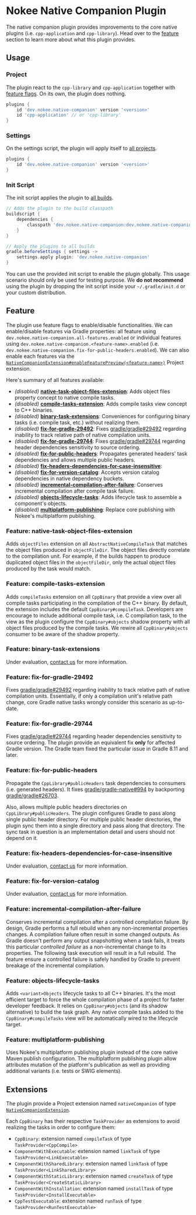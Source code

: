 # Nokee Native Companion Plugin

The native companion plugin provides improvements to the core native plugins (i.e. `cpp-application` and `cpp-library`).
Head over to the [feature](#feature) section to learn more about what this plugin provides.

## Usage

### Project

The plugin react to the `cpp-library` and `cpp-application` together with [feature flags](#feature).
On its own, the plugin does nothing.

```groovy
plugins {
	id 'dev.nokee.native-companion' version '<version>'
	id 'cpp-application' // or 'cpp-library'
}
```

### Settings

On the settings script, the plugin will apply itself to [all projects](#project).

```groovy
plugins {
	id 'dev.nokee.native-companion' version '<version>'
}
```

### Init Script

The init script applies the plugin to [all builds](#settings).

```groovy
// Adds the plugin to the build classpath
buildscript {
	dependencies {
		classpath 'dev.nokee.native-companion:dev.nokee.native-companion.gradle.plugin:<version>'
	}
}

// Apply the plugins to all builds
gradle.beforeSettings { settings ->
	settings.apply plugin: 'dev.nokee.native-companion'
}
```

You can use the provided init script to enable the plugin globally.
This usage scenario should only be used for testing purpose.
We **do not recommend** using the plugin by dropping the init script inside your `~/.gradle/init.d` or your custom distribution.

## Feature

The plugin use feature flags to enable/disable functionalities.
We can enable/disable features via Gradle properties: all feature using `dev.nokee.native-companion.all-features.enabled` or individual features using `dev.nokee.native-companion.<feature-name>.enabled` (i.e. `dev.nokee.native-companion.fix-for-public-headers.enabled`).
We can also enable each features via the [`NativeCompanionExtension#enableFeaturePreview(<feature-name>)`](#TODO) Project extension.

Here's summary of all features available:

- _(disabled)_ [**native-task-object-files-extension**](#feature-native-task-object-files-extension): Adds object files property concept to native compile tasks.
- _(disabled)_ [**compile-tasks-extension**](#feature-compile-tasks-extension): Adds compile tasks view concept to C++ binaries.
- _(disabled)_ [**binary-task-extensions**](#feature-binary-task-extensions): Conveniences for configuring binary tasks (i.e. compile task, etc.) without realizing them.
- _(disabled)_ [**fix-for-gradle-29492**](#feature-fix-for-gradle-29492): Fixes [gradle/gradle#29492](https://github.com/gradle/gradle/issues/29492) regarding inability to track relative path of native compilation units.
- _(disabled)_ [**fix-for-gradle-29744**](#feature-fix-for-gradle-29744): Fixes [gradle/gradle#29744](https://github.com/gradle/gradle/issues/29744) regarding header dependencies sensitivity to source ordering.
- _(disabled)_ [**fix-for-public-headers**](#feature-fix-for-public-headers): Propagates generated headers' task dependencies and allows multiple public headers.
- _(disabled)_ [**fix-headers-dependencies-for-case-insensitive**](#feature-fix-headers-dependencies-for-case-insensitive):
- _(disabled)_ [**fix-for-version-catalog**](#feature-fix-for-version-catalog): Accepts version catalog dependencies in native dependency buckets.
- _(disabled)_ [**incremental-compilation-after-failure**](#feature-incremental-compilation-after-failure): Conserves incremental compilation after compile task failure.
- _(disabled)_ [**objects-lifecycle-tasks**](#feature-objects-lifecycle-tasks): Adds lifecycle task to assemble a component's objects.
- _(disabled)_ [**multiplatform-publishing**](#feature-multiplatform-publishing): Replace core publishing with Nokee's multiplatform publishing.

### Feature: native-task-object-files-extension

Adds `objectFiles` extension on all `AbstractNativeCompileTask` that matches the object files produced in `objectFileDir`.
The object files directly correlate to the compilation unit.
For example, if the builds happen to produce duplicated object files in the `objectFileDir`, only the actual object files produced by the task would match.

### Feature: compile-tasks-extension

Adds `compileTasks` extension on all `CppBinary` that provide a view over all compile tasks participating in the compilation of the C++ binary.
By default, the extension includes the default `CppBinary#compileTask`.
Developers are encourage to include additional compile task, i.e. C compilation task, to the view as the plugin configure the `CppBinary#objects` shadow property with all object files produced by the compile tasks.
We rewire all `CppBinary#objects` consumer to be aware of the shadow property.

### Feature: binary-task-extensions

Under evaluation, [contact us](mailto:support@nokee.dev) for more information.

### Feature: fix-for-gradle-29492

Fixes [gradle/gradle#29492](https://github.com/gradle/gradle/issues/29492) regarding inability to track relative path of native compilation units.
Essentially, if only a compilation unit's relative path change, core Gradle native tasks wrongly consider this scenario as up-to-date.

### Feature: fix-for-gradle-29744

Fixes [gradle/gradle#29744](https://github.com/gradle/gradle/issues/29744) regarding header dependencies sensitivity to source ordering.
The plugin provide an equivalent fix **only** for affected Gradle version.
The Gradle team fixed the particular issue in Gradle 8.11 and later.

### Feature: fix-for-public-headers

Propagate the `CppLibrary#publicHeaders` task dependencies to consumers (i.e. generated headers).
It fixes [gradle/gradle-native#994](https://github.com/gradle/gradle-native/issues/994) by backporting [gradle/gradle#26703](https://github.com/gradle/gradle/pull/26703).

Also, allows multiple public headers directories on `CppLibrary#publicHeaders`.
The plugin configures Gradle to pass along single public header directory.
For multiple public header directories, the plugin sync them into a single directory and pass along that directory.
The sync task in question is an implementation detail and users should not depend on it.

### Feature: fix-headers-dependencies-for-case-insensitive

Under evaluation, [contact us](mailto:support@nokee.dev) for more information.

### Feature: fix-for-version-catalog

Under evaluation, [contact us](mailto:support@nokee.dev) for more information.

### Feature: incremental-compilation-after-failure

Conserves incremental compilation after a controlled compilation failure.
By design, Gradle performs a full rebuild when any non-incremental properties changes.
A compilation failure often result in some changed outputs.
As Gradle doesn't perform any output snapshotting when a task fails, it treats this particular _controlled failure_ as a non-incremental change to its properties.
The following task execution will result in a full rebuild.
The feature ensure a controlled failure is safely handled by Gradle to prevent breakage of the incremental compilation.

### Feature: objects-lifecycle-tasks

Adds `<variant>Objects` lifecycle tasks to all C++ binaries.
It's the most efficient target to force the whole compilation phase of a project for faster developer feedback.
It relies on `CppBinary#objects` (and its shadow alternative) to build the task graph.
Any native compile tasks added to the `CppBinary#compileTasks` view will be automatically wired to the lifecycle target.

### Feature: multiplatform-publishing

Uses Nokee's multiplatform publishing plugin instead of the core native Maven publish configuration.
The multiplatform publishing plugin allow attributes mutation of the platform's publication as well as providing additional variants (i.e. tests or SWIG elements).

## Extensions

The plugin provide a Project extension named `nativeCompanion` of type [`NativeCompanionExtension`](https://github.com/nokeedev/nokee-companion/blob/main/src/main/java/dev/nokee/companion/NativeCompanionExtension.java).

Each `CppBinary` has their respective `TaskProvider` as extensions to avoid realizing the tasks in order to configure them:

- `CppBinary`: extension named `compileTask` of type `TaskProvider<CppCompile>`
- `ComponentWithExecutable`: extension named `linkTask` of type `TaskProvider<LinkExecutable>`
- `ComponentWithSharedLibrary`: extension named `linkTask` of type `TaskProvider<LinkSharedLibrary>`
- `ComponentWithStaticLibrary`: extension named `createTask` of type `TaskProvider<CreateStaticLibrary>`
- `ComponentWithInstallation`: extension named `installTask` of type `TaskProvider<InstallExecutable>`
- `CppTestExecutable`: extension named `runTask` of type `TaskProvider<RunTestExecutable>`
